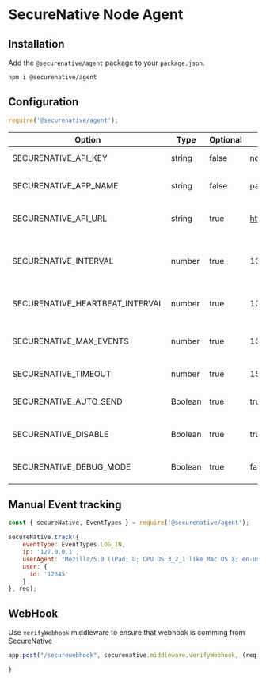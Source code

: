 # SecureNative Node Agent

## Installation

Add the `@securenative/agent` package to your `package.json`.

```bash
npm i @securenative/agent
```

## Configuration

```js
require('@securenative/agent');
```

| Option | Type | Optional | Default Value | Description |
| -------| -------| -------| -------| -------------------------------------------------|
| SECURENATIVE_API_KEY | string | false | none | SecureNative api key |
| SECURENATIVE_APP_NAME | string | false | package.json | Name of application source |
| SECURENATIVE_API_URL | string | true | https://api.securenative.com/v1/collector | Default api base address|
| SECURENATIVE_INTERVAL| number | true | 1000 | Default interval for SDK to try to persist events|
| SECURENATIVE_HEARTBEAT_INTERVAL| number | true | 1000 | Default agent hearbeat interval|    
| SECURENATIVE_MAX_EVENTS | number | true | 1000 | Max in-memory events queue| 
| SECURENATIVE_TIMEOUT | number | true | 1500 | API call timeout in ms|
| SECURENATIVE_AUTO_SEND | Boolean | true | true | Should api auto send the events|
| SECURENATIVE_DISABLE | Boolean | true | true | Allow to disable agent functionality |
| SECURENATIVE_DEBUG_MODE | Boolean | true | false | Displays debug info to stdout |

## Manual Event tracking

```js
const { secureNative, EventTypes } = require('@securenative/agent');

secureNative.track({
    eventType: EventTypes.LOG_IN,
    ip: '127.0.0.1',
    userAgent: 'Mozilla/5.0 (iPad; U; CPU OS 3_2_1 like Mac OS X; en-us) AppleWebKit/531.21.10 (KHTML, like Gecko) Mobile/7B405',
    user: {
      id: '12345'
    }
}, req);
```

## WebHook

Use ```verifyWebhook``` middleware to ensure that webhook is comming from SecureNative

```js
app.post("/securewebhook", securenative.middleware.verifyWebhook, (req, res) => {

}
```
